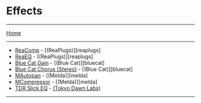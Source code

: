 # Effects

---

[Home](../)

---

* [ReaComp](./ReaComp.md) - [(ReaPlugs)][reaplugs]
* [ReaEQ](./ReaEQ.md) - [(ReaPlugs)][reaplugs]
* [Blue Cat Gain](./BlueCatGain.md) - [(Blue Cat)][bluecat]
* [Blue Cat Chorus (Stereo)](./BlueCatChorusStereo.md) - [(Blue Cat)][bluecat]
* [MAutopan](./MAutopan.md) - [(Melda)][melda]
* [MCompressor](./MCompressor.md) - [(Melda)][melda]
* [TDR Slick EQ](./SlickEQ.md) - [(Tokyo Dawn Labs)](tdr)

---
